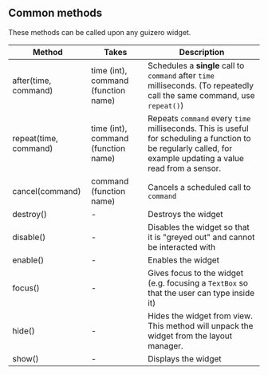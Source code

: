 ## Common methods

These methods can be called upon any guizero widget.

| Method                | Takes                               | Description                                                                                                                                                    |
|-----------------------|-------------------------------------|----------------------------------------------------------------------------------------------------------------------------------------------------------------|
| after(time, command)  | time (int), command (function name) | Schedules a **single** call to `command` after `time` milliseconds. (To repeatedly call the same command, use `repeat()`)                                      |
| repeat(time, command) | time (int), command (function name) | Repeats `command` every `time` milliseconds. This is useful for scheduling a function to be regularly called, for example updating a value read from a sensor. |
| cancel(command)       | command (function name)             | Cancels a scheduled call to `command`                                                                                                                          |
| destroy()             | -                                   | Destroys the widget                                                                                                                                            |
| disable()             | -                                   | Disables the widget so that it is "greyed out" and cannot be interacted with                                                                                   |
| enable()              | -                                   | Enables the widget                                                                                                                                             |
| focus()               | -                                   | Gives focus to the widget (e.g. focusing a `TextBox` so that the user can type inside it)                                                                      |
| hide()                | -                                   | Hides the widget from view. This method will unpack the widget from the layout manager.                                                                        |
| show()                | -                                   | Displays the widget                                                                                                                                            |
